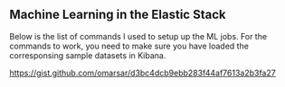 ## Machine Learning in the Elastic Stack

Below is the list of commands I used to setup up the ML jobs. For the commands to work, you need to make sure you have loaded the corresponsing sample datasets in Kibana. 

https://gist.github.com/omarsar/d3bc4dcb9ebb283f44af7613a2b3fa27
